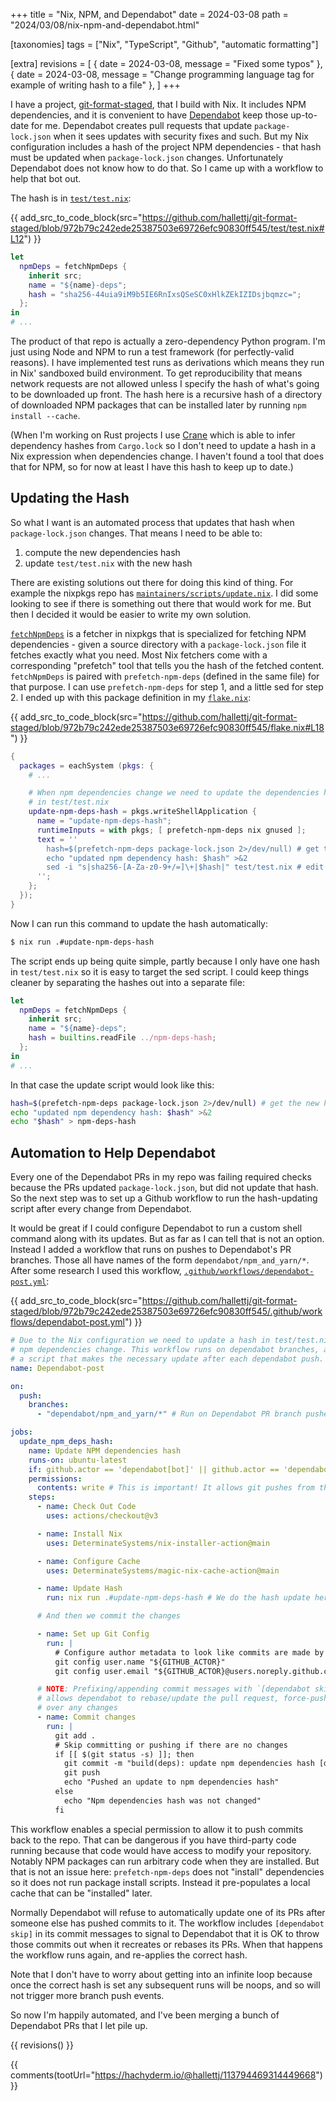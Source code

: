+++
title = "Nix, NPM, and Dependabot"
date = 2024-03-08
path = "2024/03/08/nix-npm-and-dependabot.html"

[taxonomies]
tags = ["Nix", "TypeScript", "Github", "automatic formatting"]

[extra]
revisions = [
  { date = 2024-03-08, message = "Fixed some typos" },
  { date = 2024-03-08, message = "Change programming language tag for example of writing hash to a file" },
]
+++

I have a project, [git-format-staged][], that I build with Nix.
It includes NPM dependencies, and it is convenient to have [Dependabot][] keep
those up-to-date for me.
Dependabot creates pull requests that update `package-lock.json` when it sees
updates with security fixes and such.
But my Nix configuration includes a hash of the project NPM dependencies -
that hash must be updated when `package-lock.json` changes.
Unfortunately Dependabot does not know how to do that.
So I came up with a workflow to help that bot out.

<!-- more -->

[git-format-staged]: https://github.com/hallettj/git-format-staged
[Dependabot]: https://github.blog/2020-06-01-keep-all-your-packages-up-to-date-with-dependabot/

The hash is in [`test/test.nix`](https://github.com/hallettj/git-format-staged/blob/972b79c242ede25387503e69726efc90830ff545/test/test.nix#L12):

{{ add_src_to_code_block(src="https://github.com/hallettj/git-format-staged/blob/972b79c242ede25387503e69726efc90830ff545/test/test.nix#L12") }}

```nix
let
  npmDeps = fetchNpmDeps {
    inherit src;
    name = "${name}-deps";
    hash = "sha256-44uia9iM9b5IE6RnIxsQSeSC0xHlkZEkIZIDsjbqmzc=";
  };
in
# ...
```

The product of that repo is actually a zero-dependency Python program.
I'm just using Node and NPM to run a test framework (for perfectly-valid reasons).
I have implemented test runs as derivations which means they run in Nix'
sandboxed build environment.
To get reproducibility that means network requests are not allowed unless
I specify the hash of what's going to be downloaded up front.
The hash here is a recursive hash of a directory of downloaded NPM packages that
can be installed later by running `npm install --cache`.

(When I'm working on Rust projects I use [Crane][] which is able to infer
dependency hashes from `Cargo.lock` so I don't need to update a hash in a Nix
expression when dependencies change. I haven't found a tool that does that for
NPM, so for now at least I have this hash to keep up to date.)

[Crane]: https://crane.dev/

## Updating the Hash

So what I want is an automated process that updates that hash when
`package-lock.json` changes.
That means I need to be able to:

1. compute the new dependencies hash
2. update `test/test.nix` with the new hash

There are existing solutions out there for doing this kind of thing.
For example the nixpkgs repo has
[`maintainers/scripts/update.nix`](https://github.com/NixOS/nixpkgs/blob/d1aa2475eb5d4bc33a1a10ded347b7d64d78674c/maintainers/scripts/update.nix).
I did some looking to see if there is something out there that would work for
me.
But then I decided it would be easier to write my own solution.

[`fetchNpmDeps`](https://github.com/NixOS/nixpkgs/blob/d1aa2475eb5d4bc33a1a10ded347b7d64d78674c/pkgs/build-support/node/fetch-npm-deps/default.nix)
is a fetcher in nixpkgs that is specialized for fetching NPM dependencies - 
given a source directory with a `package-lock.json` file it fetches exactly what
you need.
Most Nix fetchers come with a corresponding "prefetch" tool that tells you the
hash of the fetched content.
`fetchNpmDeps` is paired with `prefetch-npm-deps` (defined in the same file) for
that purpose.
I can use `prefetch-npm-deps` for step 1,
and a little sed for step 2.
I ended up with this package definition in my 
[`flake.nix`](https://github.com/hallettj/git-format-staged/blob/972b79c242ede25387503e69726efc90830ff545/flake.nix#L18):

{{ add_src_to_code_block(src="https://github.com/hallettj/git-format-staged/blob/972b79c242ede25387503e69726efc90830ff545/flake.nix#L18") }}
```nix
{
  packages = eachSystem (pkgs: {
    # ...

    # When npm dependencies change we need to update the dependencies hash
    # in test/test.nix
    update-npm-deps-hash = pkgs.writeShellApplication {
      name = "update-npm-deps-hash";
      runtimeInputs = with pkgs; [ prefetch-npm-deps nix gnused ];
      text = ''
        hash=$(prefetch-npm-deps package-lock.json 2>/dev/null) # get the new hash
        echo "updated npm dependency hash: $hash" >&2
        sed -i "s|sha256-[A-Za-z0-9+/=]\+|$hash|" test/test.nix # edit it into the Nix expression
      '';
    };
  });
}
```

Now I can run this command to update the hash automatically:

```sh
$ nix run .#update-npm-deps-hash
```

The script ends up being quite simple,
partly because I only have one hash in `test/test.nix` so it is easy to target
the sed script.
I could keep things cleaner by separating the hashes out into a separate file:

```nix
let
  npmDeps = fetchNpmDeps {
    inherit src;
    name = "${name}-deps";
    hash = builtins.readFile ../npm-deps-hash;
  };
in
# ...
```

In that case the update script would look like this:

```sh
hash=$(prefetch-npm-deps package-lock.json 2>/dev/null) # get the new hash
echo "updated npm dependency hash: $hash" >&2
echo "$hash" > npm-deps-hash
```

## Automation to Help Dependabot

Every one of the Dependabot PRs in my repo was failing required checks because
the PRs updated `package-lock.json`,
but did not update that hash.
So the next step was to set up a Github workflow to run the hash-updating script
after every change from Dependabot.

It would be great if I could configure Dependabot to run a custom shell command
along with its updates.
But as far as I can tell that is not an option.
Instead I added a workflow that runs on pushes to Dependabot's PR branches.
Those all have names of the form `dependabot/npm_and_yarn/*`.
After some research I used this workflow,
[`.github/workflows/dependabot-post.yml`](https://github.com/hallettj/git-format-staged/blob/972b79c242ede25387503e69726efc90830ff545/.github/workflows/dependabot-post.yml):

{{ add_src_to_code_block(src="https://github.com/hallettj/git-format-staged/blob/972b79c242ede25387503e69726efc90830ff545/.github/workflows/dependabot-post.yml") }}

```yaml
# Due to the Nix configuration we need to update a hash in test/test.nix when
# npm dependencies change. This workflow runs on dependabot branches, and runs
# a script that makes the necessary update after each dependabot push.
name: Dependabot-post

on:
  push:
    branches:
      - "dependabot/npm_and_yarn/*" # Run on Dependabot PR branch pushes

jobs:
  update_npm_deps_hash:
    name: Update NPM dependencies hash
    runs-on: ubuntu-latest
    if: github.actor == 'dependabot[bot]' || github.actor == 'dependabot-preview[bot]'
    permissions:
      contents: write # This is important! It allows git pushes from this job.
    steps:
      - name: Check Out Code
        uses: actions/checkout@v3

      - name: Install Nix
        uses: DeterminateSystems/nix-installer-action@main

      - name: Configure Cache
        uses: DeterminateSystems/magic-nix-cache-action@main

      - name: Update Hash
        run: nix run .#update-npm-deps-hash # We do the hash update here

      # And then we commit the changes

      - name: Set up Git Config
        run: |
          # Configure author metadata to look like commits are made by Dependabot
          git config user.name "${GITHUB_ACTOR}"
          git config user.email "${GITHUB_ACTOR}@users.noreply.github.com"

      # NOTE: Prefixing/appending commit messages with `[dependabot skip]`
      # allows dependabot to rebase/update the pull request, force-pushing
      # over any changes
      - name: Commit changes
        run: |
          git add .
          # Skip committing or pushing if there are no changes
          if [[ $(git status -s) ]]; then
            git commit -m "build(deps): update npm dependencies hash [dependabot skip]" --no-verify
            git push
            echo "Pushed an update to npm dependencies hash"
          else
            echo "Npm dependencies hash was not changed"
          fi
```

This workflow enables a special permission to allow it to push commits back to
the repo.
That can be dangerous if you have third-party code running because that code
would have access to modify your repository.
Notably NPM packages can run arbitrary code when they are installed.
But that is not an issue here:
`prefetch-npm-deps` does not "install" dependencies so it does not run package
install scripts.
Instead it pre-populates a local cache that can be "installed" later.

Normally Dependabot will refuse to automatically update one of its PRs after
someone else has pushed commits to it.
The workflow includes `[dependabot skip]` in its commit messages to signal to
Dependabot that it is OK to throw those commits out when it recreates or rebases
its PRs.
When that happens the workflow runs again, and re-applies the correct hash.

Note that I don't have to worry about getting into an infinite loop because once
the correct hash is set any subsequent runs will be noops, and so will not
trigger more branch push events.

So now I'm happily automated, and I've been merging a bunch of Dependabot PRs
that I let pile up.

{{ revisions() }}

{{ comments(tootUrl="https://hachyderm.io/@hallettj/113794469314449668") }}
